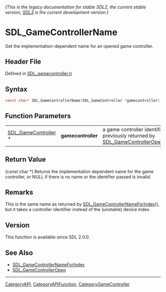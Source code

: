 ###### (This is the legacy documentation for stable SDL2, the current stable version; [SDL3](https://wiki.libsdl.org/SDL3/) is the current development version.)
# SDL_GameControllerName

Get the implementation-dependent name for an opened game controller.

## Header File

Defined in [SDL_gamecontroller.h](https://github.com/libsdl-org/SDL/blob/SDL2/include/SDL_gamecontroller.h)

## Syntax

```c
const char* SDL_GameControllerName(SDL_GameController *gamecontroller);
```

## Function Parameters

|                                            |                    |                                                                                                         |
| ------------------------------------------ | ------------------ | ------------------------------------------------------------------------------------------------------- |
| [SDL_GameController](SDL_GameController) * | **gamecontroller** | a game controller identifier previously returned by [SDL_GameControllerOpen](SDL_GameControllerOpen)(). |

## Return Value

(const char *) Returns the implementation dependent name for the game
controller, or NULL if there is no name or the identifier passed is
invalid.

## Remarks

This is the same name as returned by
[SDL_GameControllerNameForIndex](SDL_GameControllerNameForIndex)(), but it
takes a controller identifier instead of the (unstable) device index.

## Version

This function is available since SDL 2.0.0.

## See Also

- [SDL_GameControllerNameForIndex](SDL_GameControllerNameForIndex)
- [SDL_GameControllerOpen](SDL_GameControllerOpen)

----
[CategoryAPI](CategoryAPI), [CategoryAPIFunction](CategoryAPIFunction), [CategoryGameController](CategoryGameController)

